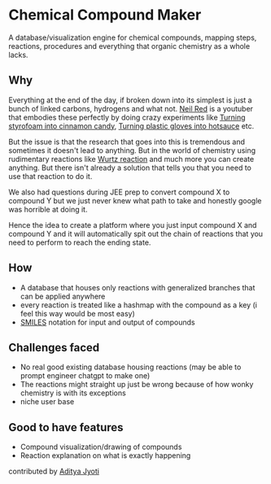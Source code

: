 # Chemical Compound Maker

A database/visualization engine for chemical compounds, mapping steps, reactions, procedures and everything that organic chemistry as a whole lacks.


## Why

Everything at the end of the day, if broken down into its simplest is just a bunch of linked carbons, hydrogens and what not. [Neil Red](https://www.youtube.com/nilered) is a youtuber that embodies these perfectly by doing crazy experiments like [Turning styrofoam into cinnamon candy](https://www.youtube.com/watch?v=zMaTrgUKC1), [Turning plastic gloves into hotsauce](https://www.youtube.com/watch?v=1B3Xi5L6siI) etc. 

But the issue is that the research that goes into this is tremendous and sometimes it doesn't lead to anything. But in the world of chemistry 
using rudimentary reactions like [Wurtz reaction](https://byjus.com/chemistry/wurtz-reaction/) and much more you can create anything. But there 
isn't already a solution that tells you that you need to use that reaction to do it.

We also had questions during JEE prep to convert compound X to compound Y but we just never knew what path to take and honestly google was horrible at doing it.

Hence the idea to create a platform where you just input compound X and compound Y and it will automatically spit out the chain of reactions that you need to perform to reach the ending state.

## How

- A database that houses only reactions with generalized branches that can be applied anywhere
- every reaction is treated like a hashmap with the compound as a key (i feel this way would be most easy)
- [SMILES](https://archive.epa.gov/med/med_archive_03/web/html/smiles.html) notation for input and output of compounds

## Challenges faced

- No real good existing database housing reactions (may be able to prompt engineer chatgpt to make one)
- The reactions might straight up just be wrong because of how wonky chemistry is with its exceptions 
- niche user base

## Good to have features

- Compound visualization/drawing of compounds
- Reaction explanation on what is exactly happening

contributed by [Aditya Jyoti](https://github.com/aditya-jyoti)
